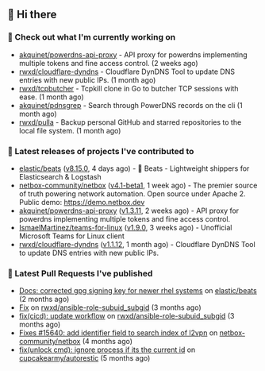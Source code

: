 ## 👋 Hi there

### 👷 Check out what I'm currently working on


- [akquinet/powerdns-api-proxy](https://github.com/akquinet/powerdns-api-proxy) - API proxy for powerdns implementing multiple tokens and fine access control. (2 weeks ago)
- [rwxd/cloudflare-dyndns](https://github.com/rwxd/cloudflare-dyndns) - Cloudflare DynDNS Tool to update DNS entries with new public IPs. (1 month ago)
- [rwxd/tcpbutcher](https://github.com/rwxd/tcpbutcher) - Tcpkill clone in Go to butcher TCP sessions with ease. (1 month ago)
- [akquinet/pdnsgrep](https://github.com/akquinet/pdnsgrep) - Search through PowerDNS records on the cli (1 month ago)
- [rwxd/pulla](https://github.com/rwxd/pulla) - Backup personal GitHub and starred repositories to the local file system. (1 month ago)

### 🔭 Latest releases of projects I've contributed to


- [elastic/beats](https://github.com/elastic/beats) ([v8.15.0](https://github.com/elastic/beats/releases/tag/v8.15.0), 4 days ago) - :tropical_fish: Beats - Lightweight shippers for Elasticsearch &amp; Logstash 
- [netbox-community/netbox](https://github.com/netbox-community/netbox) ([v4.1-beta1](https://github.com/netbox-community/netbox/releases/tag/v4.1-beta1), 1 week ago) - The premier source of truth powering network automation. Open source under Apache 2. Public demo: https://demo.netbox.dev
- [akquinet/powerdns-api-proxy](https://github.com/akquinet/powerdns-api-proxy) ([v1.3.11](https://github.com/akquinet/powerdns-api-proxy/releases/tag/v1.3.11), 2 weeks ago) - API proxy for powerdns implementing multiple tokens and fine access control.
- [IsmaelMartinez/teams-for-linux](https://github.com/IsmaelMartinez/teams-for-linux) ([v1.9.0](https://github.com/IsmaelMartinez/teams-for-linux/releases/tag/v1.9.0), 3 weeks ago) - Unofficial Microsoft Teams for Linux client
- [rwxd/cloudflare-dyndns](https://github.com/rwxd/cloudflare-dyndns) ([v1.1.12](https://github.com/rwxd/cloudflare-dyndns/releases/tag/v1.1.12), 1 month ago) - Cloudflare DynDNS Tool to update DNS entries with new public IPs.

### 🔨 Latest Pull Requests I've published


- [Docs: corrected gpg signing key for newer rhel systems](https://github.com/elastic/beats/pull/39899) on [elastic/beats](https://github.com/elastic/beats) (2 months ago)
- [Fix](https://github.com/rwxd/ansible-role-subuid_subgid/pull/73) on [rwxd/ansible-role-subuid_subgid](https://github.com/rwxd/ansible-role-subuid_subgid) (3 months ago)
- [fix(cicd): update workflow](https://github.com/rwxd/ansible-role-subuid_subgid/pull/72) on [rwxd/ansible-role-subuid_subgid](https://github.com/rwxd/ansible-role-subuid_subgid) (3 months ago)
- [Fixes #15640: add identifier field to search index of l2vpn](https://github.com/netbox-community/netbox/pull/15673) on [netbox-community/netbox](https://github.com/netbox-community/netbox) (4 months ago)
- [fix(unlock cmd): ignore process if its the current id](https://github.com/cupcakearmy/autorestic/pull/360) on [cupcakearmy/autorestic](https://github.com/cupcakearmy/autorestic) (5 months ago)
